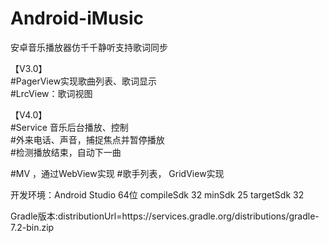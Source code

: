 # Android-iMusic
安卓音乐播放器仿千千静听支持歌词同步

【V3.0】  
#PagerView实现歌曲列表、歌词显示    
#LrcView：歌词视图

【V4.0】   
#Service 音乐后台播放、控制  
#外来电话、声音，捕捉焦点并暂停播放  
#检测播放结束，自动下一曲

#MV ，通过WebView实现
#歌手列表， GridView实现


开发环境：Android Studio 64位
compileSdk 32
minSdk 25
targetSdk 32

Gradle版本:distributionUrl=https\://services.gradle.org/distributions/gradle-7.2-bin.zip


